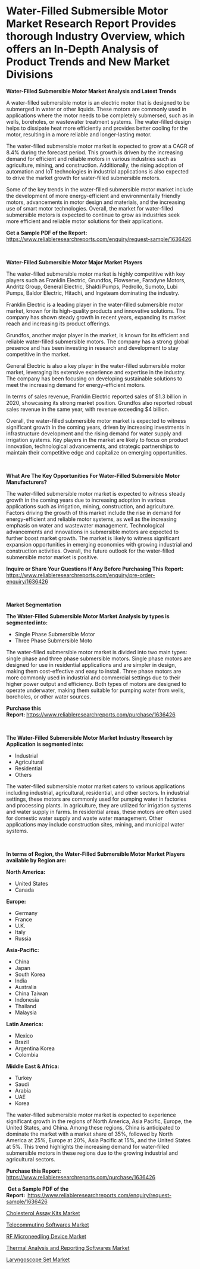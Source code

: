 <p><h1>Water-Filled Submersible Motor Market Research Report Provides thorough Industry Overview, which offers an In-Depth Analysis of Product Trends and New Market Divisions</h1></p><p><strong>Water-Filled Submersible Motor Market Analysis and Latest Trends</strong></p>
<p><p>A water-filled submersible motor is an electric motor that is designed to be submerged in water or other liquids. These motors are commonly used in applications where the motor needs to be completely submersed, such as in wells, boreholes, or wastewater treatment systems. The water-filled design helps to dissipate heat more efficiently and provides better cooling for the motor, resulting in a more reliable and longer-lasting motor.</p><p>The water-filled submersible motor market is expected to grow at a CAGR of 8.4% during the forecast period. This growth is driven by the increasing demand for efficient and reliable motors in various industries such as agriculture, mining, and construction. Additionally, the rising adoption of automation and IoT technologies in industrial applications is also expected to drive the market growth for water-filled submersible motors.</p><p>Some of the key trends in the water-filled submersible motor market include the development of more energy-efficient and environmentally friendly motors, advancements in motor design and materials, and the increasing use of smart motor technologies. Overall, the market for water-filled submersible motors is expected to continue to grow as industries seek more efficient and reliable motor solutions for their applications.</p></p>
<p><strong>Get a Sample PDF of the Report:&nbsp;</strong> <a href="https://www.reliableresearchreports.com/enquiry/request-sample/1636426">https://www.reliableresearchreports.com/enquiry/request-sample/1636426</a></p>
<p>&nbsp;</p>
<p><strong>Water-Filled Submersible Motor Major Market Players</strong></p>
<p><p>The water-filled submersible motor market is highly competitive with key players such as Franklin Electric, Grundfos, Flowserve, Faradyne Motors, Andritz Group, General Electric, Shakti Pumps, Pedrollo, Sumoto, Lubi Pumps, Baldor Electric, Hitachi, and Ingeteam dominating the industry.</p><p>Franklin Electric is a leading player in the water-filled submersible motor market, known for its high-quality products and innovative solutions. The company has shown steady growth in recent years, expanding its market reach and increasing its product offerings.</p><p>Grundfos, another major player in the market, is known for its efficient and reliable water-filled submersible motors. The company has a strong global presence and has been investing in research and development to stay competitive in the market.</p><p>General Electric is also a key player in the water-filled submersible motor market, leveraging its extensive experience and expertise in the industry. The company has been focusing on developing sustainable solutions to meet the increasing demand for energy-efficient motors.</p><p>In terms of sales revenue, Franklin Electric reported sales of $1.3 billion in 2020, showcasing its strong market position. Grundfos also reported robust sales revenue in the same year, with revenue exceeding $4 billion.</p><p>Overall, the water-filled submersible motor market is expected to witness significant growth in the coming years, driven by increasing investments in infrastructure development and the rising demand for water supply and irrigation systems. Key players in the market are likely to focus on product innovation, technological advancements, and strategic partnerships to maintain their competitive edge and capitalize on emerging opportunities.</p></p>
<p>&nbsp;</p>
<p><strong>What Are The Key Opportunities For Water-Filled Submersible Motor Manufacturers?</strong></p>
<p><p>The water-filled submersible motor market is expected to witness steady growth in the coming years due to increasing adoption in various applications such as irrigation, mining, construction, and agriculture. Factors driving the growth of this market include the rise in demand for energy-efficient and reliable motor systems, as well as the increasing emphasis on water and wastewater management. Technological advancements and innovations in submersible motors are expected to further boost market growth. The market is likely to witness significant expansion opportunities in emerging economies with growing industrial and construction activities. Overall, the future outlook for the water-filled submersible motor market is positive.</p></p>
<p><strong>Inquire or Share Your Questions If Any Before Purchasing This Report:</strong> <a href="https://www.reliableresearchreports.com/enquiry/pre-order-enquiry/1636426">https://www.reliableresearchreports.com/enquiry/pre-order-enquiry/1636426</a></p>
<p>&nbsp;</p>
<p><strong>Market Segmentation</strong></p>
<p><strong>The Water-Filled Submersible Motor Market Analysis by types is segmented into:</strong></p>
<p><ul><li>Single Phase Submersible Motor</li><li>Three Phase Submersible Moto</li></ul></p>
<p><p>The water-filled submersible motor market is divided into two main types: single phase and three phase submersible motors. Single phase motors are designed for use in residential applications and are simpler in design, making them cost-effective and easy to install. Three phase motors are more commonly used in industrial and commercial settings due to their higher power output and efficiency. Both types of motors are designed to operate underwater, making them suitable for pumping water from wells, boreholes, or other water sources.</p></p>
<p><strong>Purchase this Report:&nbsp;</strong><a href="https://www.reliableresearchreports.com/purchase/1636426">https://www.reliableresearchreports.com/purchase/1636426</a></p>
<p>&nbsp;</p>
<p><strong>The Water-Filled Submersible Motor Market Industry Research by Application is segmented into:</strong></p>
<p><ul><li>Industrial</li><li>Agricultural</li><li>Residential</li><li>Others</li></ul></p>
<p><p>The water-filled submersible motor market caters to various applications including industrial, agricultural, residential, and other sectors. In industrial settings, these motors are commonly used for pumping water in factories and processing plants. In agriculture, they are utilized for irrigation systems and water supply in farms. In residential areas, these motors are often used for domestic water supply and waste water management. Other applications may include construction sites, mining, and municipal water systems.</p></p>
<p>&nbsp;</p>
<p><strong>In terms of Region, the Water-Filled Submersible Motor Market Players available by Region are:</strong></p>
<p>
    <p> <strong> North America: </strong>
        <ul>
            <li>United States</li>
            <li>Canada</li>
        </ul>
        </p> 
    <p> <strong> Europe: </strong>
        <ul>
            <li>Germany</li>
            <li>France</li>
            <li>U.K.</li>
            <li>Italy</li>
            <li>Russia</li>
        </ul>
        </p> 
    <p> <strong> Asia-Pacific: </strong>
        <ul>
            <li>China</li>
            <li>Japan</li>
            <li>South Korea</li>
            <li>India</li>
            <li>Australia</li>
            <li>China Taiwan</li>
            <li>Indonesia</li>
            <li>Thailand</li>
            <li>Malaysia</li>
        </ul>
        </p> 
    <p> <strong> Latin America: </strong>
        <ul>
            <li>Mexico</li>
            <li>Brazil</li>
            <li>Argentina Korea</li>
            <li>Colombia</li>
        </ul>
        </p> 
    <p> <strong> Middle East & Africa: </strong>
        <ul>
            <li>Turkey</li>
            <li>Saudi</li>
            <li>Arabia</li>
            <li>UAE</li>
            <li>Korea</li>
        </ul>
    </p>
    </p>
<p><p>The water-filled submersible motor market is expected to experience significant growth in the regions of North America, Asia Pacific, Europe, the United States, and China. Among these regions, China is anticipated to dominate the market with a market share of 35%, followed by North America at 25%, Europe at 20%, Asia Pacific at 15%, and the United States at 5%. This trend highlights the increasing demand for water-filled submersible motors in these regions due to the growing industrial and agricultural sectors.</p></p>
<p><strong>Purchase this Report: </strong><a href="https://www.reliableresearchreports.com/purchase/1636426">https://www.reliableresearchreports.com/purchase/1636426</a></p>
<p>&nbsp;<strong>Get a Sample PDF of the Report:&nbsp;&nbsp;</strong><a href="https://www.reliableresearchreports.com/enquiry/request-sample/1636426">https://www.reliableresearchreports.com/enquiry/request-sample/1636426</a></p>
<p><strong></strong></p>
<p><p><a href="https://medium.com/@jettreichel44/cholesterol-assay-kits-market-report-reveals-the-latest-trends-and-growth-opportunities-of-this-5005e3befb40">Cholesterol Assay Kits Market</a></p><p><a href="https://github.com/RickHolmes3/Market-Research-Report-List-3/blob/main/telecommuting-softwares-market.md">Telecommuting Softwares Market</a></p><p><a href="https://medium.com/@jettreichel44/rf-microneedling-device-market-insight-market-trends-growth-forecasted-from-2024-to-2031-bf2854d30a3e">RF Microneedling Device Market</a></p><p><a href="https://github.com/Alonsoolds3wq1d81czn8rbol/Market-Research-Report-List-1/blob/main/thermal-analysis-and-reporting-softwares-market.md">Thermal Analysis and Reporting Softwares Market</a></p><p><a href="https://medium.com/@jettreichel44/laryngoscope-set-market-trends-and-market-analysis-forecasted-for-period-2024-2031-01c50370ebfd">Laryngoscope Set Market</a></p></p>